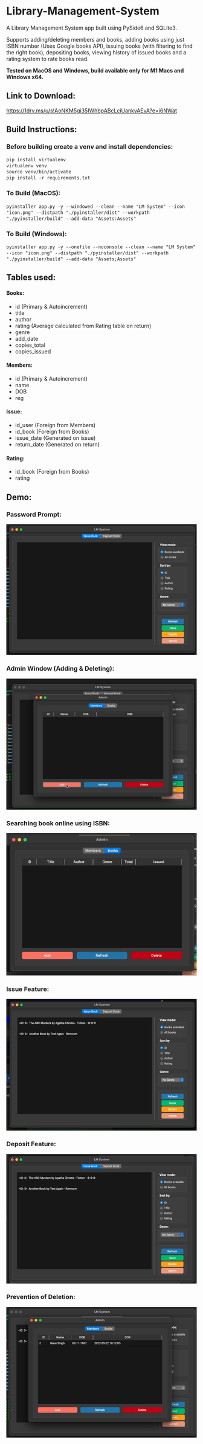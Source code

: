 # Library-Management-System

A Library Management System app built using PySide6 and SQLite3.

Supports adding/deleting members and books, adding books using just ISBN number (Uses Google books API), issuing books (with filtering to find the right book), depositing books, viewing history of issued books and a rating system to rate books read.

**Tested on MacOS and Windows, build available only for M1 Macs and Windows x64.**

## Link to Download:

https://1drv.ms/u/s!AoNKM5gi35IWhbpABcLciUankvAEvA?e=i6NWat

## Build Instructions:
### Before building create a venv and install dependencies:
```
pip install virtualenv
virtualenv venv
source venv/bin/activate
pip install -r requirements.txt
```

### To Build (MacOS):

```
pyinstaller app.py -y --windowed --clean --name "LM System" --icon "icon.png" --distpath "./pyinstaller/dist" --workpath "./pyinstaller/build" --add-data "Assets:Assets"
```

### To Build (Windows):

```
pyinstaller app.py -y --onefile --noconsole --clean --name "LM System" --icon "icon.png" --distpath "./pyinstaller/dist" --workpath "./pyinstaller/build" --add-data "Assets;Assets"
```

## Tables used:

#### Books:

- id (Primary & Autoincrement)
- title
- author
- rating (Average calculated from Rating table on return)
- genre
- add_date
- copies_total
- copies_issued

#### Members:

- id (Primary & Autoincrement)
- name
- DOB
- reg

#### Issue:

- id_user (Foreign from Members)
- id_book (Foreign from Books)
- issue_date (Generated on issue)
- return_date (Generated on return)

#### Rating:

- id_book (Foreign from Books)
- rating

## Demo:

### Password Prompt:

![](Videos/1_pwdprompt.gif)

### Admin Window (Adding & Deleting):

![](Videos/2_adminwindow.gif)

### Searching book online using ISBN:

![](Videos/3_addisbn.gif)

### Issue Feature:

![](Videos/4_issue.gif)

### Deposit Feature:

![](Videos/5_deposit.gif)

### Prevention of Deletion:

![](Videos/6_prevention.gif)
